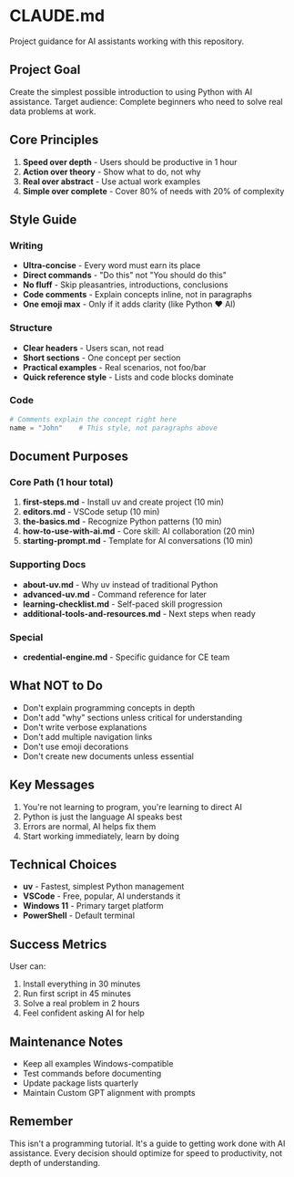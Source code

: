 # CLAUDE.md

Project guidance for AI assistants working with this repository.

## Project Goal

Create the simplest possible introduction to using Python with AI assistance. Target audience: Complete beginners who need to solve real data problems at work.

## Core Principles

1. **Speed over depth** - Users should be productive in 1 hour
2. **Action over theory** - Show what to do, not why
3. **Real over abstract** - Use actual work examples
4. **Simple over complete** - Cover 80% of needs with 20% of complexity

## Style Guide

### Writing
- **Ultra-concise** - Every word must earn its place
- **Direct commands** - "Do this" not "You should do this"
- **No fluff** - Skip pleasantries, introductions, conclusions
- **Code comments** - Explain concepts inline, not in paragraphs
- **One emoji max** - Only if it adds clarity (like Python ❤️ AI)

### Structure
- **Clear headers** - Users scan, not read
- **Short sections** - One concept per section
- **Practical examples** - Real scenarios, not foo/bar
- **Quick reference style** - Lists and code blocks dominate

### Code
```python
# Comments explain the concept right here
name = "John"    # This style, not paragraphs above
```

## Document Purposes

### Core Path (1 hour total)
1. **first-steps.md** - Install uv and create project (10 min)
2. **editors.md** - VSCode setup (10 min)
3. **the-basics.md** - Recognize Python patterns (10 min)
4. **how-to-use-with-ai.md** - Core skill: AI collaboration (20 min)
5. **starting-prompt.md** - Template for AI conversations (10 min)

### Supporting Docs
- **about-uv.md** - Why uv instead of traditional Python
- **advanced-uv.md** - Command reference for later
- **learning-checklist.md** - Self-paced skill progression
- **additional-tools-and-resources.md** - Next steps when ready

### Special
- **credential-engine.md** - Specific guidance for CE team

## What NOT to Do

- Don't explain programming concepts in depth
- Don't add "why" sections unless critical for understanding
- Don't write verbose explanations
- Don't add multiple navigation links
- Don't use emoji decorations
- Don't create new documents unless essential

## Key Messages

1. You're not learning to program, you're learning to direct AI
2. Python is just the language AI speaks best
3. Errors are normal, AI helps fix them
4. Start working immediately, learn by doing

## Technical Choices

- **uv** - Fastest, simplest Python management
- **VSCode** - Free, popular, AI understands it
- **Windows 11** - Primary target platform
- **PowerShell** - Default terminal

## Success Metrics

User can:
1. Install everything in 30 minutes
2. Run first script in 45 minutes
3. Solve a real problem in 2 hours
4. Feel confident asking AI for help

## Maintenance Notes

- Keep all examples Windows-compatible
- Test commands before documenting
- Update package lists quarterly
- Maintain Custom GPT alignment with prompts

## Remember

This isn't a programming tutorial. It's a guide to getting work done with AI assistance. Every decision should optimize for speed to productivity, not depth of understanding.
